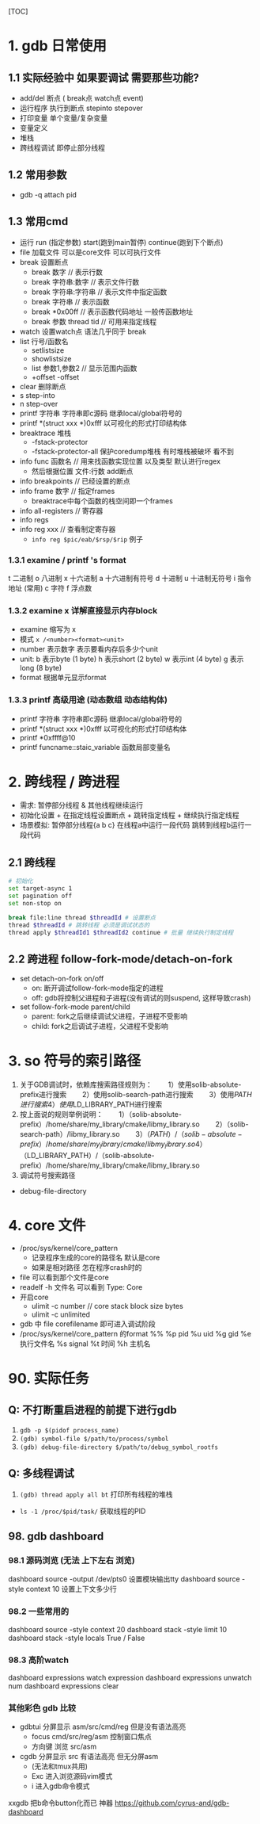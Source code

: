 [TOC]
# 1. gdb 日常使用
## 1.1 实际经验中 如果要调试 需要那些功能?
+ add/del 断点 ( break点 watch点 event)
+ 运行程序 执行到断点 stepinto stepover
+ 打印变量 单个变量/复杂变量
+ 变量定义
+ 堆栈
+ 跨线程调试 即停止部分线程

## 1.2 常用参数
+ gdb -q attach pid

## 1.3 常用cmd
+ 运行 run (指定参数) start(跑到main暂停) continue(跑到下个断点)
+ file 加载文件 可以是core文件 可以可执行文件
+ break 设置断点
  + break 数字  // 表示行数
  + break 字符串:数字 // 表示文件行数
  + break 字符串:字符串 // 表示文件中指定函数
  + break 字符串  // 表示函数
  + break *0x00ff // 表示函数代码地址 一般传函数地址
  + break 参数 thread tid // 可用来指定线程
+ watch 设置watch点 语法几乎同于 break
+ list 行号/函数名
  + setlistsize
  + showlistsize
  + list 参数1,参数2 // 显示范围内函数
  + +offset -offset
+ clear 删除断点
+ s step-into
+ n step-over
+ printf 字符串 字符串即c源码 继承local/global符号的
+ printf *(struct xxx *)0xfff 以可视化的形式打印结构体
+ breaktrace 堆栈
  + -fstack-protector
  + -fstack-protector-all 保护coredump堆栈 有时堆栈被破坏 看不到
+ info func 函数名 // 用来找函数实现位置 以及类型 默认进行regex
  + 然后根据位置 文件:行数 add断点
+ info breakpoints // 已经设置的断点
+ info frame 数字 // 指定frames
  + breaktrace中每个函数的栈空间即一个frames
+ info all-registers // 寄存器
+ info regs
+ info reg xxx // 查看制定寄存器
  + `info reg $pic/eab/$rsp/$rip` 例子

### 1.3.1 examine / printf 's format
t 二进制
o 八进制
x 十六进制 a 十六进制有符号
d 十进制   u 十进制无符号
i 指令地址 (常用)
c 字符
f 浮点数

### 1.3.2 examine x 详解直接显示内存block
+ examine 缩写为 x
+ 模式 `x /<number><format><unit>` 
+ number 表示数字 表示要看内存后多少个unit
+ unit:
b 表示byte  (1 byte)
h 表示short (2 byte)
w 表示int   (4 byte)
g 表示long  (8 byte)
+ format 根据单元显示format

### 1.3.3 printf 高级用途 (动态数组 动态结构体)
+ printf 字符串 字符串即c源码 继承local/global符号的
+ printf *(struct xxx *)0xfff 以可视化的形式打印结构体
+ printf *0xffff@10 
+ printf funcname::staic_variable 函数局部变量名

# 2. 跨线程 / 跨进程
+ 需求: 暂停部分线程 & 其他线程继续运行
+ 初始化设置 + 在指定线程设置断点 + 跳转指定线程 + 继续执行指定线程
+ 场景模拟: 暂停部分线程{a b c} 在线程a中运行一段代码 跳转到线程b运行一段代码
## 2.1 跨线程
```sh
# 初始化
set target-async 1
set pagination off
set non-stop on

break file:line thread $threadId # 设置断点
thread $threadId # 跳转线程 必须是调试状态的
thread apply $threadId1 $threadId2 continue # 批量 继续执行制定线程
```

## 2.2 跨进程 follow-fork-mode/detach-on-fork
+ set detach-on-fork on/off
    + on:  断开调试follow-fork-mode指定的进程
    + off: gdb将控制父进程和子进程(没有调试的则suspend, 这样导致crash)
+ set follow-fork-mode parent/child
    + parent: fork之后继续调试父进程，子进程不受影响
    + child: fork之后调试子进程，父进程不受影响

# 3. so 符号的索引路径
1. 关于GDB调试时，依赖库搜索路径规则为：
　　1）使用solib-absolute-prefix进行搜索
　　2）使用solib-search-path进行搜索
　　3）使用$PATH进行搜索
　　4）使用$LD_LIBRARY_PATH进行搜索
2. 按上面说的规则举例说明：
　　1）（solib-absolute-prefix）/home/share/my_library/cmake/libmy_library.so
　　2）（solib-search-path）/libmy_library.so
　　3）（$PATH）/（solib-absolute-prefix）/home/share/my_library/cmake/libmy_library.so
　　4）（$LD_LIBRARY_PATH）/（solib-absolute-prefix）/home/share/my_library/cmake/libmy_library.so
3. 调试符号搜索路径
  + debug-file-directory

# 4. core 文件
+ /proc/sys/kernel/core_pattern
  + 记录程序生成的core的路径名 默认是core
  + 如果是相对路径 怎在程序crash时的
+ file 可以看到那个文件是core
+ readelf -h 文件名 可以看到 Type: Core
+ 开启core
  + ulimit -c number // core stack block size bytes
  + ulimit -c unlimited
+ gdb 中 file corefilename 即可进入调试阶段
+ /proc/sys/kernel/core_pattern 的format
%%
%p pid
%u uid
%g gid
%e 执行文件名
%s signal
%t 时间
%h 主机名

# 90. 实际任务
## Q: 不打断重启进程的前提下进行gdb
1. `gdb -p $(pidof process_name)`
2. `(gdb) symbol-file $/path/to/process/symbol`
3. `(gdb) debug-file-directory $/path/to/debug_symbol_rootfs`
## Q: 多线程调试
1. `(gdb) thread apply all bt` 打印所有线程的堆栈
  + `ls -1 /proc/$pid/task/`   获取线程的PID

## 98. gdb dashboard
### 98.1 源码浏览 (无法 上下左右  浏览)
dashboard source -output /dev/pts0  设置模块输出tty
dashboard source -style context 10  设置上下文多少行

### 98.2 一些常用的
dashboard source -style context 20
dashboard stack  -style limit 10
dashboard stack  -style locals True / False
### 98.3 高阶watch
dashboard expressions watch expression
dashboard expressions unwatch num
dashboard expressions clear

### 其他彩色 gdb 比较
+ gdbtui 分屏显示 asm/src/cmd/reg 但是没有语法高亮
  + focus cmd/src/reg/asm 控制窗口焦点
  + 方向键 浏览 src/asm
+ cgdb 分屏显示 src 有语法高亮  但无分屏asm
  + (无法和tmux共用) 
  + Exc 进入浏览源码vim模式
  + i   进入gdb命令模式

xxgdb  把b命令button化而已
神器 https://github.com/cyrus-and/gdb-dashboard

